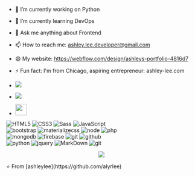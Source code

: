- 🔭 I’m currently working on Python
- 🌱 I’m currently learning DevOps
- 💬 Ask me anything about Frontend
- 📫 How to reach me: ashley.lee.developer@gmail.com
- 😄 My website: https://webflow.com/design/ashleys-portfolio-4816d7
- ⚡ Fun fact: I'm from Chicago, aspiring entrepreneur: ashley-lee.com


- <a href="https://www.instagram.com/ashleyloreal_lee/"><img src="https://img.shields.io/badge/Instagram:instagram%20@ashleyloreal_lee?style=for-the-badge&logo=instagram&logoColor=white"/></a>
- <a href="https://www.linkedin.com/in/ashley-r-lee/"><img src="https://img.shields.io/badge/linkedin%20@ashley-r-lee?style=for-the-badge&logo=linkedin&logoColor=white"/></a>
- <a href="https://webflow.com/design/ashleys-portfolio-4816d7"><img height="30px" src="https://img.shields.io/badge/My%20Website:%20webflow.com/design/ashleys-portfolio-4816d7?style=for-the-badge&logo=google%20chrome&logoColor=white"/></a>

![HTML5](https://img.shields.io/badge/html%205-grey?style=for-the-badge&logo=html5&logoColor=white&labelColor=8E2DE2)
![CSS3](https://img.shields.io/badge/css%203-grey?style=for-the-badge&logo=css3&logoColor=white&labelColor=8E2DE2)
![Sass](https://img.shields.io/badge/sass-grey?style=for-the-badge&logo=sass&logoColor=white&labelColor=8E2DE2)
![JavaScript](https://img.shields.io/badge/-JavaScript-grey?style=for-the-badge&logo=javascript&logoColor=white&labelColor=8E2DE2)
<br>
![bootstrap](https://img.shields.io/badge/-bootstrap-grey?style=for-the-badge&logo=bootstrap&logoColor=white&labelColor=8E2DE2)
![materializecss](https://img.shields.io/badge/Materialize%20css-grey?style=for-the-badge&logo=google&logoColor=white&labelColor=8E2DE2)
![node](https://img.shields.io/badge/-node-grey?style=for-the-badge&logo=node.js&logoColor=white&labelColor=8E2DE2)
![php](https://img.shields.io/badge/-php-grey?style=for-the-badge&logo=php&logoColor=white&labelColor=8E2DE2)
<br>
![mongodb](https://img.shields.io/badge/-mongodb-grey?style=for-the-badge&logo=mongodb&logoColor=white&labelColor=8E2DE2)
![firebase](https://img.shields.io/badge/-firebase-grey?style=for-the-badge&logo=firebase&logoColor=white&labelColor=8E2DE2)
![git](https://img.shields.io/badge/-git-grey?style=for-the-badge&logo=git&logoColor=white&labelColor=8E2DE2)
![github](https://img.shields.io/badge/-github-grey?style=for-the-badge&logo=github&logoColor=white&labelColor=8E2DE2)
<br>
![python](https://img.shields.io/badge/-python-grey?style=for-the-badge&logo=python&logoColor=white&labelColor=8E2DE2)
![jquery](https://img.shields.io/badge/-jquery-grey?style=for-the-badge&logo=jquery&logoColor=white&labelColor=8E2DE2)
![MarkDown](https://img.shields.io/badge/-Markdown-grey?style=for-the-badge&logo=Markdown&logoColor=white&labelColor=8E2DE2)
![git](https://img.shields.io/badge/-git-grey?style=for-the-badge&logo=git&logoColor=white&labelColor=8E2DE2)



<p align="center">
<img src="https://visitor-badge.laobi.icu/badge?page_id=ashleylee" id="counter">
</p>
⭐️ From [ashleylee](https://github.com/alyrlee)
